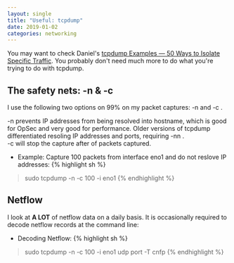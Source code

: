 ```yaml
---
layout: single
title: "Useful: tcpdump"
date: 2019-01-02
categories: networking 
---
```


You may want to check Daniel's [tcpdump Examples — 50 Ways to Isolate Specific Traffic](https://danielmiessler.com/study/tcpdump/). You probably don't need much more to do what you're trying to do with tcpdump. 

## The safety nets: -n & -c 

I use the following two options on 99% on my packet captures: -n and -c <number>. 

-n prevents IP addresses from being resolved into hostname, which is good for OpSec and very good for performance. Older versions of tcpdump differentiated resoling IP addresses and ports, requiring -nn .<br />
-c <number> will stop the capture after <number> of packets captured. 

* Example: Capture 100 packets from interface eno1 and do not reslove IP addresses:
{% highlight sh %}
> sudo tcpdump -n -c 100 -i eno1
{% endhighlight %}

## Netflow 
I look at <strong>A LOT</strong> of netflow data on a daily basis. It is occasionally required to decode netflow records at the command line:
* Decoding Netflow:
{% highlight sh %}
> sudo tcpdump -n -c 100 -i eno1 udp port <port> -T cnfp
{% endhighlight %}

